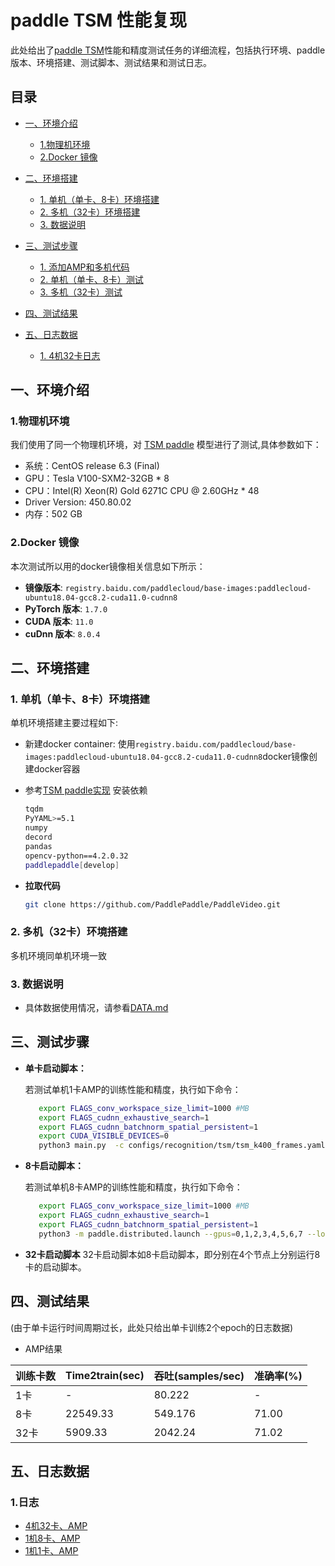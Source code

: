 <!-- omit in toc -->
# paddle TSM 性能复现


此处给出了[paddle TSM](https://github.com/PaddlePaddle/PaddleVideo)性能和精度测试任务的详细流程，包括执行环境、paddle版本、环境搭建、测试脚本、测试结果和测试日志。

<!-- omit in toc -->
## 目录
- [一、环境介绍](#一环境介绍)
  - [1.物理机环境](#1物理机环境)
  - [2.Docker 镜像](#2docker-镜像)
- [二、环境搭建](#二环境搭建)
  - [1. 单机（单卡、8卡）环境搭建](#1-单机单卡8卡环境搭建)
  - [2. 多机（32卡）环境搭建](#2-多机32卡环境搭建)
  - [3. 数据说明](#3-数据说明)

- [三、测试步骤](#三测试步骤)
  - [1. 添加AMP和多机代码](#1-添加AMP和多机代码)
  - [2. 单机（单卡、8卡）测试](#2-单机单卡8卡测试)
  - [3. 多机（32卡）测试](#3-多机32卡测试)
- [四、测试结果](#四测试结果)
- [五、日志数据](#五日志数据)
  - [1. 4机32卡日志](#1日志)


## 一、环境介绍

### 1.物理机环境

我们使用了同一个物理机环境，对 [TSM paddle](https://github.com/PaddlePaddle/PaddleVideo) 模型进行了测试,具体参数如下：
  - 系统：CentOS release 6.3 (Final)
  - GPU：Tesla V100-SXM2-32GB * 8
  - CPU：Intel(R) Xeon(R) Gold 6271C CPU @ 2.60GHz * 48
  - Driver Version: 450.80.02
  - 内存：502 GB

### 2.Docker 镜像

本次测试所以用的docker镜像相关信息如下所示：

- **镜像版本**: `registry.baidu.com/paddlecloud/base-images:paddlecloud-ubuntu18.04-gcc8.2-cuda11.0-cudnn8`
- **PyTorch 版本**: `1.7.0`
- **CUDA 版本**: `11.0`
- **cuDnn 版本**: `8.0.4`

## 二、环境搭建

### 1. 单机（单卡、8卡）环境搭建

单机环境搭建主要过程如下:
- 新建docker container:
使用`registry.baidu.com/paddlecloud/base-images:paddlecloud-ubuntu18.04-gcc8.2-cuda11.0-cudnn8`docker镜像创建docker容器  

- 参考[TSM paddle实现](https://github.com/PaddlePaddle/PaddleVideo) 安装依赖
    ```bash
    tqdm
    PyYAML>=5.1
    numpy
    decord
    pandas
    opencv-python==4.2.0.32
    paddlepaddle[develop]
    ```

- **拉取代码**

    ```bash
    git clone https://github.com/PaddlePaddle/PaddleVideo.git
    ```

### 2. 多机（32卡）环境搭建

多机环境同单机环境一致


### 3. 数据说明
- 具体数据使用情况，请参看[DATA.md](DATA.md)

## 三、测试步骤

- **单卡启动脚本：**

    若测试单机1卡AMP的训练性能和精度，执行如下命令：

    ```bash
       export FLAGS_conv_workspace_size_limit=1000 #MB
       export FLAGS_cudnn_exhaustive_search=1
       export FLAGS_cudnn_batchnorm_spatial_persistent=1
       export CUDA_VISIBLE_DEVICES=0
       python3 main.py  -c configs/recognition/tsm/tsm_k400_frames.yaml --amp --validate
    ```

- **8卡启动脚本：**

    若测试单机8卡AMP的训练性能和精度，执行如下命令：

    ```bash
       export FLAGS_conv_workspace_size_limit=1000 #MB
       export FLAGS_cudnn_exhaustive_search=1
       export FLAGS_cudnn_batchnorm_spatial_persistent=1
       python3 -m paddle.distributed.launch --gpus=0,1,2,3,4,5,6,7 --log_dir=log_tsm main.py --amp --validate -c configs/recognition/tsm/tsm_k400_frames.yaml
    ```

- **32卡启动脚本**
    32卡启动脚本如8卡启动脚本，即分别在4个节点上分别运行8卡的启动脚本。

## 四、测试结果
(由于单卡运行时间周期过长，此处只给出单卡训练2个epoch的日志数据)
- AMP结果

|  训练卡数   | Time2train(sec)  |吞吐(samples/sec)  |  准确率(%) |
|------------|------------|------------|------------|
|    1卡     |     -      |    80.222     |    -     |
|    8卡     | 22549.33   |   549.176      |     71.00     |
|    32卡    | 5909.33   |   2042.24      |    71.02     |
  

## 五、日志数据
### 1.日志
- [4机32卡、AMP ](../log/GPUx32_AMP.log)
- [1机8卡、AMP ](../log/GPUx8_AMP.log)
- [1机1卡、AMP ](../log/GPUx1_AMP.log)

